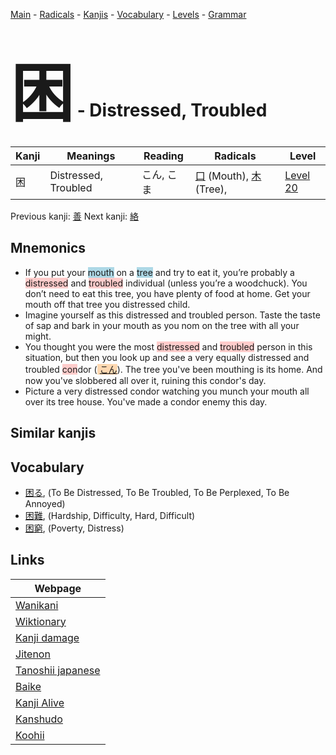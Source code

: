 <style> bigfont {font-size: 100px}</style>
[Main](../index.md) -
[Radicals](../radicals.md) -
[Kanjis](../kanjis.md) -
[Vocabulary](../vocabulary.md) -
[Levels](../levels.md) -
[Grammar](../grammar.md)
# <bigfont> 困</bigfont> - Distressed, Troubled 

| Kanji | Meanings | Reading | Radicals | Level |
| --- | --- | --- | --- | --- |
| 困 | Distressed, Troubled | こん, こま | [口](../radicals/口.md) (Mouth), [木](../radicals/木.md) (Tree),  | [Level 20](../levels/wk_level20.md) |

Previous kanji: [善](善.md) Next kanji: [絡](絡.md) 

## Mnemonics
 * If you put your <span style="background-color:#ADD8E6"> mouth</span> on a <span style="background-color:#ADD8E6"> tree</span> and try to eat it, you’re probably a <span style="background-color:#ffcccb"> distressed</span> and <span style="background-color:#ffcccb"> troubled</span> individual (unless you’re a woodchuck). You don’t need to eat this tree, you have plenty of food at home. Get your mouth off that tree you distressed child.
* Imagine yourself as this distressed and troubled person. Taste the taste of sap and bark in your mouth as you nom on the tree with all your might.
* You thought you were the most <span style="background-color:#ffcccb"> distressed</span> and <span style="background-color:#ffcccb"> troubled</span> person in this situation, but then you look up and see a very equally distressed and troubled <span style="background-color:#ffcccb"> con</span>dor (<span style="background-color:#fed8b1"> [こん](https://jisho.org/search/こん)</span>). The tree you've been mouthing is its home. And now you've slobbered all over it, ruining this condor's day.
* Picture a very distressed condor watching you munch your mouth all over its tree house. You've made a condor enemy this day.


## Similar kanjis
 


## Vocabulary
 * [困る](../vocabulary/困.md), (To Be Distressed, To Be Troubled, To Be Perplexed, To Be Annoyed)
* [困難](../vocabulary/困.md), (Hardship, Difficulty, Hard, Difficult)
* [困窮](../vocabulary/困.md), (Poverty, Distress)



## Links 

| Webpage |
| --- |
| [Wanikani          ](https://www.wanikani.com/kanji/困) |
| [Wiktionary        ](https://en.wiktionary.org/wiki/困) |
| [Kanji damage      ](http://www.kanjidamage.com/kanji/search?utf8=✓&q=困) |
| [Jitenon           ](https://jitenon.com/kanji/困) |
| [Tanoshii japanese ](https://www.tanoshiijapanese.com/dictionary/kanji.cfm?k=困) |
| [Baike             ](https://baike.baidu.com/item/困) |
| [Kanji Alive       ](https://app.kanjialive.com/困) |
| [Kanshudo          ](https://www.kanshudo.com/searchmn?q=困) |
| [Koohii            ](https://kanji.koohii.com/study/kanji/困) |
